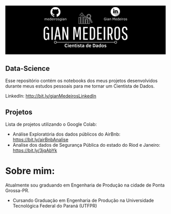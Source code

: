 ![Banner](https://github.com/medeirosgian/Data-Science/blob/main/banner.png)

## Data-Science

Esse repositório contém os notebooks dos meus projetos desenvolvidos durante meus estudos pessoais para me tornar um Cientista de Dados.

LinkedIn: http://bit.ly/gianMedeirosLinkedIn

## Projetos
Lista de projetos utilizando o Google Colab:
- Análise Exploratória dos dados públicos do AirBnb: https://bit.ly/airBnbAnalise
- Analise dos dados de Segurança Pública do estado do Riod e Janeiro: https://bit.ly/3jqAbYk

# Sobre mim:
Atualmente sou graduando em Engenharia de Produção na cidade de Ponta Grossa-PR.
- Cursando Graduação em Engenharia de Produção na Universidade Tecnológica Federal do Paraná (UTFPR)
